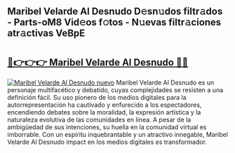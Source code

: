 ## Maribel Velarde Al Desnudo D𝚎sn𝚞dos filtr𝚊dos - Parts-oM8 Vid𝚎os f𝚘tos - N𝚞evas filtr𝚊ciones atr𝚊ctivas VeBpE

# <h2><a href="http://mbbfb6d.tromn.icu/?c=Maribel+Velarde+Al+Desnudo">🔗👉👉👉 Maribel Velarde Al Desnudo 🔗🔗</a></h2>

[![Maribel Velarde Al Desnudo nuevo](https://i.imgur.com/pEAQMta.gif)](http://mbbfb6d.tromn.icu/?c=Maribel+Velarde+Al+Desnudo)
Maribel Velarde Al Desnudo es un personaje multifacético y debatido, cuyas complejidades se resisten a una definición fácil.  Su uso pionero de los medios digitales para la autorrepresentación ha cautivado y enfurecido a los espectadores, encendiendo debates sobre la moralidad, la expresión artística y la naturaleza evolutiva de las comunidades en línea. A pesar de la ambigüedad de sus intenciones, su huella en la comunidad virtual es imborrable. Con un espíritu inquebrantable y un atractivo innegable, Maribel Velarde Al Desnudo impact en los medios digitales es transformador.
